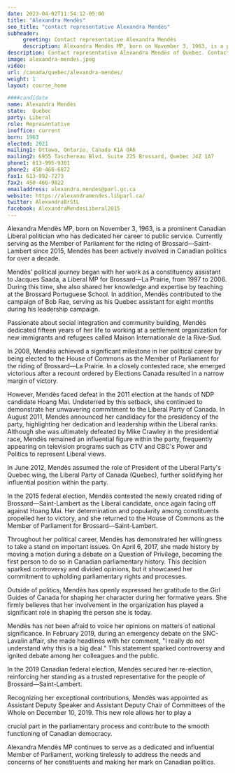```yaml
---
date: 2023-04-02T11:54:12-05:00
title: "Alexandra Mendès"
seo_title: "contact representative Alexandra Mendès"
subheader:
     greeting: Contact representative Alexandra Mendès
     description: Alexandra Mendès MP, born on November 3, 1963, is a prominent Canadian Liberal politician who has dedicated her career to public service.
description: Contact representative Alexandra Mendès of Quebec. Contact information for Alexandra Mendès includes email address, phone number, and mailing address.
image: alexandra-mendes.jpeg
video:
url: /canada/quebec/alexandra-mendes/
weight: 1
layout: course_home

####candidate
name: Alexandra Mendès
state:	Quebec
party: Liberal
role: Representative
inoffice: current
born: 1963
elected: 2021
mailing1: Ottawa, Ontario, Canada K1A 0A6
mailing2: 6955 Taschereau Blvd. Suite 225 Brossard, Quebec J4Z 1A7
phone1: 613-995-9301
phone2: 450-466-6872
fax1: 613-992-7273
fax2: 450-466-9822
emailaddress: alexandra.mendes@parl.gc.ca
website: https://alexandramendes.libparl.ca/
twitter: AlexandraBrStL
facebook: AlexandraMendesLiberal2015
---
```


Alexandra Mendès MP, born on November 3, 1963, is a prominent Canadian Liberal politician who has dedicated her career to public service. Currently serving as the Member of Parliament for the riding of Brossard—Saint-Lambert since 2015, Mendès has been actively involved in Canadian politics for over a decade.

Mendès' political journey began with her work as a constituency assistant to Jacques Saada, a Liberal MP for Brossard—La Prairie, from 1997 to 2006. During this time, she also shared her knowledge and expertise by teaching at the Brossard Portuguese School. In addition, Mendès contributed to the campaign of Bob Rae, serving as his Quebec assistant for eight months during his leadership campaign.

Passionate about social integration and community building, Mendès dedicated fifteen years of her life to working at a settlement organization for new immigrants and refugees called Maison Internationale de la Rive-Sud.

In 2008, Mendès achieved a significant milestone in her political career by being elected to the House of Commons as the Member of Parliament for the riding of Brossard—La Prairie. In a closely contested race, she emerged victorious after a recount ordered by Elections Canada resulted in a narrow margin of victory.

However, Mendès faced defeat in the 2011 election at the hands of NDP candidate Hoang Mai. Undeterred by this setback, she continued to demonstrate her unwavering commitment to the Liberal Party of Canada. In August 2011, Mendès announced her candidacy for the presidency of the party, highlighting her dedication and leadership within the Liberal ranks. Although she was ultimately defeated by Mike Crawley in the presidential race, Mendès remained an influential figure within the party, frequently appearing on television programs such as CTV and CBC's Power and Politics to represent Liberal views.

In June 2012, Mendès assumed the role of President of the Liberal Party's Quebec wing, the Liberal Party of Canada (Quebec), further solidifying her influential position within the party.

In the 2015 federal election, Mendès contested the newly created riding of Brossard—Saint-Lambert as the Liberal candidate, once again facing off against Hoang Mai. Her determination and popularity among constituents propelled her to victory, and she returned to the House of Commons as the Member of Parliament for Brossard—Saint-Lambert.

Throughout her political career, Mendès has demonstrated her willingness to take a stand on important issues. On April 6, 2017, she made history by moving a motion during a debate on a Question of Privilege, becoming the first person to do so in Canadian parliamentary history. This decision sparked controversy and divided opinions, but it showcased her commitment to upholding parliamentary rights and processes.

Outside of politics, Mendès has openly expressed her gratitude to the Girl Guides of Canada for shaping her character during her formative years. She firmly believes that her involvement in the organization has played a significant role in shaping the person she is today.

Mendès has not been afraid to voice her opinions on matters of national significance. In February 2019, during an emergency debate on the SNC-Lavalin affair, she made headlines with her comment, "I really do not understand why this is a big deal." This statement sparked controversy and ignited debate among her colleagues and the public.

In the 2019 Canadian federal election, Mendès secured her re-election, reinforcing her standing as a trusted representative for the people of Brossard—Saint-Lambert.

Recognizing her exceptional contributions, Mendès was appointed as Assistant Deputy Speaker and Assistant Deputy Chair of Committees of the Whole on December 10, 2019. This new role allows her to play a

 crucial part in the parliamentary process and contribute to the smooth functioning of Canadian democracy.

Alexandra Mendès MP continues to serve as a dedicated and influential Member of Parliament, working tirelessly to address the needs and concerns of her constituents and making her mark on Canadian politics.
